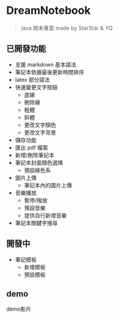 ﻿# DreamNotebook

> java 期末專案
> made by StarStar & YQ

## 已開發功能
- 支援 markdown 基本語法 
- 筆記本依據最後更新時間排序
- latex 部分語法 
- 快速變更文字按鈕
  - 底線
  - 刪除線
  - 粗體
  - 斜體
  - 更改文字顏色
  - 更改文字背景
- 儲存功能 
- 匯出 pdf 檔案 
- 新增/刪除筆記本
- 筆記本封面顏色選擇
  - 預設綠色系
- 圖片上傳
  - 筆記本內的圖片上傳
- 音樂播放
  - 暫停/撥放
  - 預設音樂
  - 提供自行新增音樂
- 筆記本關鍵字搜尋

## 開發中
- 筆記模板
  - 新增模板
  - 預設模板

## demo

demo影片
